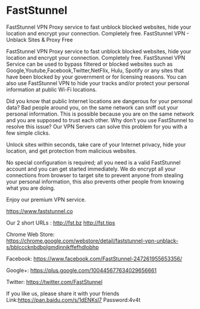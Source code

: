 # FastStunnel
FastStunnel VPN Proxy service to fast unblock blocked websites, hide your location and encrypt your connection. Completely free.
FastStunnel VPN - Unblack Sites & Proxy Free

FastStunnel VPN Proxy service to fast unblock blocked websites, hide your location and encrypt your connection. Completely free.
FastStunnel VPN Service can be used to bypass filtered or blocked websites such as Google,Youtube,Facebook,Twitter,NetFlix, Hulu, Spotify or any sites that have been blocked by your government or for licensing reasons. You can also use FastStunnel VPN to hide your tracks and/or protect your personal information at public Wi-Fi locations.

Did you know that public Internet locations are dangerous for your personal data? Bad people around you, on the same network can sniff out your personal information. This is possible because you are on the same network and you are supposed to trust each other. Why don’t you use FastStunnel to resolve this issue? Our VPN Servers can solve this problem for you with a few simple clicks.


Unlock sites within seconds, take care of your Internet privacy, hide your location, and get protection from malicious websites.

No special configuration is required; all you need is a valid FastStunnel account and you can get started immediately. We do encrypt all your connections from browser to target site to prevent anyone from stealing your personal information, this also prevents other people from knowing what you are doing.

Enjoy our premium VPN service.

https://www.faststunnel.co


Our 2 short URLs : http://fst.bz http://fst.tips



Chrome Web Store: https://chrome.google.com/webstore/detail/faststunnel-vpn-unblack-s/bblcccknbdbplgmdjnnikffefhdlobhp


Facebook: https://www.facebook.com/FastStunnel-247261955653356/


Google+: https://plus.google.com/100445677634029656661


Twitter: https://twitter.com/FastStunnel

If you like us, please share it with your friends
Link:https://pan.baidu.com/s/1dENKsl7 Password:4v4t
